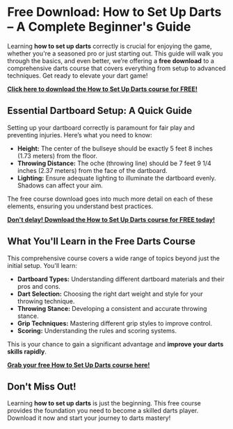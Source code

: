 # Free Download: How to Set Up Darts – A Complete Beginner's Guide

Learning **how to set up darts** correctly is crucial for enjoying the game, whether you're a seasoned pro or just starting out. This guide will walk you through the basics, and even better, we’re offering a **free download** to a comprehensive darts course that covers everything from setup to advanced techniques. Get ready to elevate your dart game!

[**Click here to download the How to Set Up Darts course for FREE!**](https://udemywork.com/how-to-set-up-darts)

## Essential Dartboard Setup: A Quick Guide

Setting up your dartboard correctly is paramount for fair play and preventing injuries. Here’s what you need to know:

*   **Height:** The center of the bullseye should be exactly 5 feet 8 inches (1.73 meters) from the floor.
*   **Throwing Distance:** The oche (throwing line) should be 7 feet 9 1/4 inches (2.37 meters) from the face of the dartboard.
*   **Lighting:** Ensure adequate lighting to illuminate the dartboard evenly. Shadows can affect your aim.

The free course download goes into much more detail on each of these elements, ensuring you understand best practices.

[**Don't delay! Download the How to Set Up Darts course for FREE today!**](https://udemywork.com/how-to-set-up-darts)

## What You'll Learn in the Free Darts Course

This comprehensive course covers a wide range of topics beyond just the initial setup. You'll learn:

*   **Dartboard Types:** Understanding different dartboard materials and their pros and cons.
*   **Dart Selection:** Choosing the right dart weight and style for your throwing technique.
*   **Throwing Stance:** Developing a consistent and accurate throwing stance.
*   **Grip Techniques:** Mastering different grip styles to improve control.
*   **Scoring:** Understanding the rules and scoring systems.

This is your chance to gain a significant advantage and **improve your darts skills rapidly**.

[**Grab your free How to Set Up Darts course here!**](https://udemywork.com/how-to-set-up-darts)

## Don't Miss Out!

Learning **how to set up darts** is just the beginning. This free course provides the foundation you need to become a skilled darts player. Download it now and start your journey to darts mastery!

